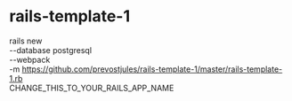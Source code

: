 # rails-template-1

rails new \
  --database postgresql \
  --webpack \
  -m https://github.com/prevostjules/rails-template-1/master/rails-template-1.rb \
  CHANGE_THIS_TO_YOUR_RAILS_APP_NAME

